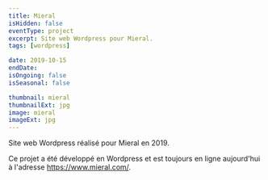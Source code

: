 ```yaml
---
title: Mieral
isHidden: false
eventType: project
excerpt: Site web Wordpress pour Mieral.
tags: [wordpress]

date: 2019-10-15
endDate:
isOngoing: false
isSeasonal: false

thumbnail: mieral
thumbnailExt: jpg
image: mieral
imageExt: jpg
---
```


Site web Wordpress réalisé pour Mieral en 2019.

Ce projet a été développé en Wordpress et est toujours en ligne aujourd'hui à l'adresse https://www.mieral.com/.
